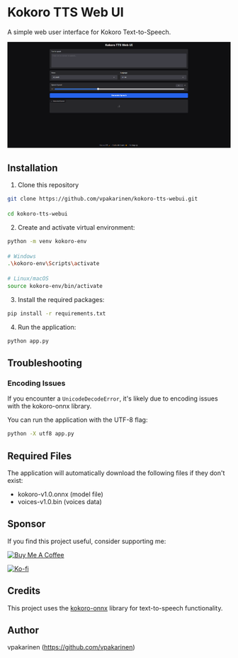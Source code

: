# Kokoro TTS Web UI

A simple web user interface for Kokoro Text-to-Speech.

![Kokoro TTS Web UI Preview](kokoro-tts-webui-preview-2.png)

## Installation

1. Clone this repository

```bash
git clone https://github.com/vpakarinen/kokoro-tts-webui.git

cd kokoro-tts-webui
```

2. Create and activate virtual environment:

```bash
python -m venv kokoro-env

# Windows
.\kokoro-env\Scripts\activate

# Linux/macOS
source kokoro-env/bin/activate
```

3. Install the required packages:

```bash
pip install -r requirements.txt
```

4. Run the application:

```bash
python app.py
```

## Troubleshooting

### Encoding Issues

If you encounter a `UnicodeDecodeError`, it's likely due to encoding issues with the kokoro-onnx library. 

You can run the application with the UTF-8 flag:

```bash
python -X utf8 app.py
```

## Required Files

The application will automatically download the following files if they don't exist:
- kokoro-v1.0.onnx (model file)
- voices-v1.0.bin (voices data)

## Sponsor

If you find this project useful, consider supporting me:

[![Buy Me A Coffee](https://img.shields.io/badge/Buy%20Me%20A%20Coffee-vpakarinen-FFDD00?style=for-the-badge&logo=buymeacoffee)](https://www.buymeacoffee.com/vpakarinen)

[![Ko-fi](https://img.shields.io/badge/Ko--fi-vpakarinen-FF6433?style=for-the-badge&logo=ko-fi)](https://ko-fi.com/vpakarinen)

## Credits

This project uses the [kokoro-onnx](https://github.com/thewh1teagle/kokoro-onnx) library for text-to-speech functionality.

## Author

vpakarinen (https://github.com/vpakarinen)
